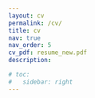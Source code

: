 ```yaml
---
layout: cv
permalink: /cv/
title: cv
nav: true
nav_order: 5
cv_pdf: resume_new.pdf
description: 

# toc:
#   sidebar: right
---
```

